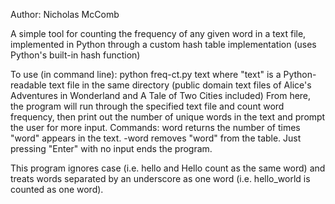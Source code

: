Author: Nicholas McComb

A simple tool for counting the frequency of any given word in a text file, implemented in Python through a custom hash table implementation (uses Python's built-in hash function)

To use (in command line):
  python freq-ct.py text
    where "text" is a Python-readable text file in the same directory (public domain text files of Alice's Adventures in Wonderland and A Tale of Two Cities included)
  From here, the program will run through the specified text file and count word frequency, then print out the number of unique words in the text and prompt the user for more input.
  Commands:
    word returns the number of times "word" appears in the text.
    -word removes "word" from the table.
    Just pressing "Enter" with no input ends the program.

This program ignores case (i.e. hello and Hello count as the same word) and treats words separated by an underscore as one word (i.e. hello_world is counted as one word).
